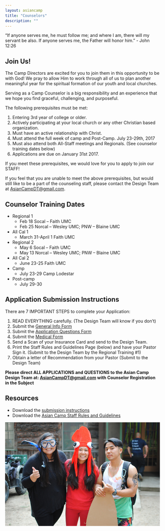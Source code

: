 ```yaml
---
layout: asiancamp
title: "Counselors"
description: ""
---
```


<div class="well">
“If anyone serves me, he must follow me; and where I am, there will my servant be also. If anyone serves me, the Father will honor him.” - John 12:26
</div>

## Join Us!

The Camp Directors are excited for you to join them in this opportunity to be with God! We pray to allow Him to work through all of us to plan another meaningful year for the spiritual formation of our youth and local churches.

Serving as a Camp Counselor is a big responsibility and an experience that we hope you find graceful, challenging, and purposeful.

The following prerequisites must be met:

1. Entering 3rd year of college or older.
2. Actively participating at your local church or any other Christian based organization.
3. Must have an active relationship with Christ. 
4. Must attend the full week of camp and Post-Camp. July 23-29th, 2017
5. Must also attend both All-Staff meetings and Regionals. (See counselor training dates below) 
6. Applications are due on January 31st 2017.

If you meet these prerequisites, we would love for you to apply to join our STAFF!

If you feel that you are unable to meet the above prerequisites, but would still like to be a part of the counseling staff, please contact the Design Team at [AsianCampDT@gmail.com](mailto:AsianCampDT@gmail.com).

## Counselor Training Dates

* Regional 1
  * Feb 18 Socal – Faith UMC
  * Feb 25 Norcal – Wesley UMC; PNW – Blaine UMC
* All Cal 1
  * March 31-April 1 Faith UMC
* Regional 2
  * May 6 Socal – Faith UMC
  * May 13 Norcal – Wesley UMC; PNW – Blaine UMC
* All Cal 2
  * June 23-25  Faith UMC
* Camp
  * July 23-29 Camp Lodestar
* Post-camp
  * July 29-30

## Application Submission Instructions
There are 7 IMPORTANT STEPS to complete your Application:

1. READ EVERYTHING carefully. (The Design Team will know if you don’t)
2. Submit the <a href="https://docs.google.com/forms/d/1HwFLN5Lk8ASWAn0MrO1mig3Z7wiSVjT_aiXk-0yfCL4/viewform" target="_blank">General Info Form</a>
3. Submit the <a href="https://docs.google.com/forms/d/1ifoK6-tKtO5GI4x-pNXay8mBUPDy1XPYqqF6HqvpqIA/viewform" target="_blank">Application Questions Form</a>
4. Submit the <a href="https://docs.google.com/forms/d/1Vgig2Cckszn8frFP1kgK3ulaPLNtTSJEWW74Veb_Trc/viewform" target="_blank">Medical Form</a>
5.  Send a Scan of your Insurance Card and send to the Design Team.
6.  Print the Staff Rules and Guidelines Page (below) and have your Pastor Sign it. (Submit to the Design Team by the Regional Training #1)
7.  Obtain a letter of Recommendation from your Pastor (Submit to the Design Team)

**Please direct ALL APPLICATIONS and QUESTIONS to the Asian Camp Design Team at:
[AsianCampDT@gmail.com](mailto:AsianCampDT@gmail.com) with Counselor Registration in the Subject**


## Resources

* Download the [submission instructions](https://drive.google.com/file/d/0BzC7xTLSFDvmZ2RrN2p3NGNLNEU/view?usp=sharing)
* Download the [Asian Camp Staff Rules and Guidelines](https://drive.google.com/file/d/0B_GJLCz6DMvyWlZIZC0zcGNRNDg/view?usp=sharing)

<img class="img-rounded" src="/assets/img/asiancamp/Counselors.jpg">
